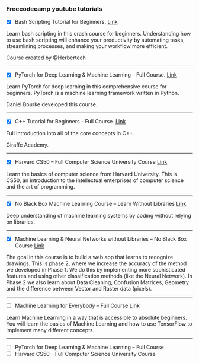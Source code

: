 ### Freecodecamp youtube tutorials

- [x] Bash Scripting Tutorial for Beginners. [Link](https://www.youtube.com/watch?v=tK9Oc6AEnR4)

Learn bash scripting in this crash course for beginners. Understanding how to use bash scripting will enhance your productivity by automating tasks, streamlining processes, and making your workflow more efficient.

Course created by @Herbertech

---
- [x] PyTorch for Deep Learning & Machine Learning – Full Course. [Link](https://www.youtube.com/watch?v=V_xro1bcAuA)

Learn PyTorch for deep learning in this comprehensive course for beginners. PyTorch is a machine learning framework written in Python.

Daniel Bourke developed this course.

---
- [x] C++ Tutorial for Beginners - Full Course. [Link](https://www.youtube.com/watch?v=vLnPwxZdW4Y)

Full introduction into all of the core concepts in C++. 

Giraffe Academy.

---
- [x] Harvard CS50 – Full Computer Science University Course [Link](https://www.youtube.com/watch?v=8mAITcNt710)

Learn the basics of computer science from Harvard University. This is CS50, an introduction to the intellectual enterprises of computer science and the art of programming.

---
- [x] No Black Box Machine Learning Course – Learn Without Libraries [Link](https://www.youtube.com/watch?v=vDDjtwQDw2k)

Deep understanding of machine learning systems by coding without relying on libraries.

---
- [x] Machine Learning & Neural Networks without Libraries – No Black Box Course [Link](https://www.youtube.com/watch?v=3wwiOSxDAmg)

The goal in this course is to build a web app that learns to recognize drawings. This is phase 2, where we increase the accuracy of the method we developed in Phase 1. We do this by implementing more sophisticated features and using other classification methods (like the Neural Network). In Phase 2 we also learn about Data Cleaning, Confusion Matrices, Geometry and the difference between Vector and Raster data (pixels).

---
- [ ] Machine Learning for Everybody – Full Course [Link](https://www.youtube.com/watch?v=i_LwzRVP7bg)

Learn Machine Learning in a way that is accessible to absolute beginners. You will learn the basics of Machine Learning and how to use TensorFlow to implement many different concepts.

---
- [ ] PyTorch for Deep Learning & Machine Learning – Full Course
- [ ] Harvard CS50 – Full Computer Science University Course
